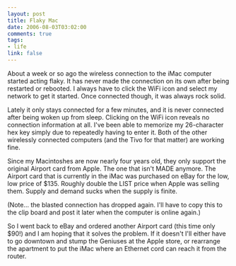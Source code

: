 ```yaml
--- 
layout: post
title: Flaky Mac
date: 2006-08-03T03:02:00
comments: true
tags:
- life
link: false
---
```

About a week or so ago the wireless connection to the iMac computer started acting flaky. It has never made the connection on its own after being restarted or rebooted. I always have to click the WiFi icon and select my network to get it started. Once connected though, it was always rock solid.

Lately it only stays connected for a few minutes, and it is never connected after being woken up from sleep. Clicking on the WiFi icon reveals no connection information at all. I've been able to memorize my 26-character hex key simply due to repeatedly having to enter it. Both of the other wirelessly connected computers (and the Tivo for that matter) are working fine.

Since my Macintoshes are now nearly four years old, they only support the original Airport card from Apple. The one that isn't MADE anymore. The Airport card that is currently in the iMac was purchased on eBay for the low, low price of $135. Roughly double the LIST price when Apple was selling them. Supply and demand sucks when the supply is finite.

(Note... the blasted connection has dropped again. I'll have to copy this to the clip board and post it later when the computer is online again.)

So I went back to eBay and ordered another Airport card (this time only $90!) and I am hoping that it solves the problem. If it doesn't I'll either have to go downtown and stump the Geniuses at the Apple store, or rearrange the apartment to put the iMac where an Ethernet cord can reach it from the router.
